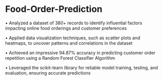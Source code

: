 # Food-Order-Prediction

• Analyzed a dataset of 380+ records to identify influential factors impacting online food orderings and customer preferences

• Applied data visualization techniques, such as scatter plots and heatmaps, to uncover patterns and correlations in the dataset

• Achieved an impressive 94.87% accuracy in predicting customer order repetition using a Random Forest Classifier Algorithm

• Leveraged the scikit-learn library for reliable model training, testing, and evaluation, ensuring accurate predictions
